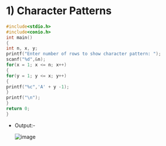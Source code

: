 # 1) Character Patterns

```c
#include<stdio.h>
#include<conio.h>
int main()
{
int n, x, y;
printf("Enter number of rows to show character pattern: ");
scanf("%d",&n);
for(x = 1; x <= n; x++)
{
for(y = 1; y <= x; y++)
{
printf("%c",'A' + y -1);
}
printf("\n");
}
return 0;
}
```
 - Output:-
   
   ![image](https://github.com/prem-acharya/Problem_Solving/assets/102874190/71ccbaa5-d3ee-45f1-9471-b7f801586967)
